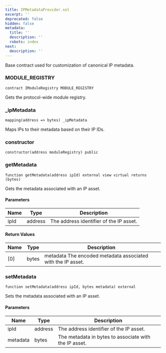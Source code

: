 ```yaml
---
title: IPMetadataProvider.sol
excerpt: ''
deprecated: false
hidden: false
metadata:
  title: ''
  description: ''
  robots: index
next:
  description: ''
---
```

Base contract used for customization of canonical IP metadata.

### MODULE\_REGISTRY

```solidity
contract IModuleRegistry MODULE_REGISTRY
```

Gets the protocol-wide module registry.

### \_ipMetadata

```solidity
mapping(address => bytes) _ipMetadata
```

Maps IPs to their metadata based on their IP IDs.

### constructor

```solidity
constructor(address moduleRegistry) public
```

### getMetadata

```solidity
function getMetadata(address ipId) external view virtual returns (bytes)
```

Gets the metadata associated with an IP asset.

#### Parameters

| Name | Type    | Description                             |
| ---- | ------- | --------------------------------------- |
| ipId | address | The address identifier of the IP asset. |

#### Return Values

| Name | Type  | Description                                                 |
| ---- | ----- | ----------------------------------------------------------- |
| \[0] | bytes | metadata The encoded metadata associated with the IP asset. |

### setMetadata

```solidity
function setMetadata(address ipId, bytes metadata) external
```

Sets the metadata associated with an IP asset.

#### Parameters

| Name     | Type    | Description                                           |
| -------- | ------- | ----------------------------------------------------- |
| ipId     | address | The address identifier of the IP asset.               |
| metadata | bytes   | The metadata in bytes to associate with the IP asset. |
